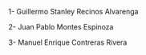 1- Guillermo Stanley Recinos Alvarenga

2- Juan Pablo Montes Espinoza

3- Manuel Enrique Contreras Rivera
